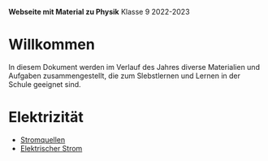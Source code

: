 **Webseite mit Material zu Physik**
	Klasse 9 2022-2023

# Willkommen

In diesem Dokument werden im Verlauf des Jahres diverse Materialien und Aufgaben zusammengestellt, die zum Slebstlernen und Lernen in der Schule geeignet sind.

# Elektrizität


* [Stromquellen](01_Stromquellen.slides.md)
* [Elektrischer Strom](02_elektrischer_Strom.md)